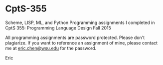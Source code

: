 # CptS-355
Scheme, LISP, ML, and Python Programming assignments I completed in CptS 355: Programming Language Design Fall 2015

All programming assignments are password protected. Please don't plagiarize. 
If you want to reference an assignment of mine, please contact me at eric.chen@wsu.edu for the password. 

Eric
